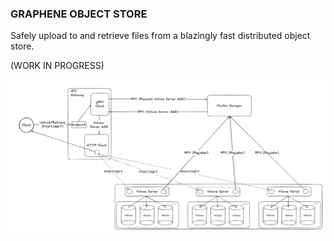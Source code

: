 ### GRAPHENE OBJECT STORE ###

Safely upload to and retrieve files from a blazingly fast distributed object store.

(WORK IN PROGRESS)

![Tentative Architecture](./tentative_architecture.png)
